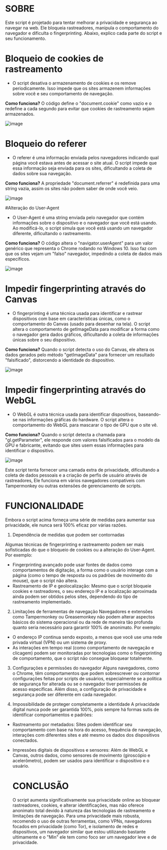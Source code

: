 # SOBRE

Este script é projetado para tentar  melhorar a privacidade e segurança ao navegar na web. Ele bloqueia rastreadores, manipula o comportamento do navegador e dificulta o fingerprinting. Abaixo, explico cada parte do script e seu funcionamento.

# Bloqueio de cookies de rastreamento

- O script desativa o armazenamento de cookies e os remove periodicamente. Isso impede que os sites armazenem informações sobre você e seu comportamento de navegação.

**Como funciona?** O código define o "document.cookie" como vazio e o redefine a cada segundo para evitar que cookies de rastreamento sejam armazenados.

![image](https://github.com/user-attachments/assets/02d8a7d3-2301-431a-a8ad-91bcca0366e6)

# Bloqueio do referer

- O referer é uma informação enviada pelos navegadores indicando qual página você estava antes de acessar o site atual. O script impede que essa informação seja enviada para os sites, dificultando a coleta de dados sobre sua navegação.

**Como funciona?** A propriedade "document.referrer" é redefinida para uma string vazia, assim os sites não podem saber de onde você veio.

![image](https://github.com/user-attachments/assets/6259140c-f384-4a1c-9673-c98cfa97b22d)

#Alteração do User-Agent

- O User-Agent é uma string enviada pelo navegador que contém informações sobre o dispositivo e o navegador que você está usando. Ao modificá-lo, o script simula que você está usando um navegador diferente, dificultando o rastreamento.

**Como funciona?** O código altera o "navigator.userAgent" para um valor genérico que representa o Chrome rodando no Windows 10. Isso faz com que os sites vejam um "falso" navegador, impedindo a coleta de dados mais específicos.

![image](https://github.com/user-attachments/assets/e3608b51-1fe9-40e1-82f0-370e676c9834)


# Impedir fingerprinting através do Canvas

- O fingerprinting é uma técnica usada para identificar e rastrear dispositivos com base em características únicas, como o comportamento do Canvas (usado para desenhar na tela). O script altera o comportamento de getImageData para modificar a forma como o navegador gera dados gráficos, dificultando a coleta de informações únicas sobre o seu dispositivo.

**Como funciona?** Quando o script detecta o uso do Canvas, ele altera os dados gerados pelo método "getImageData" para fornecer um resultado "falsificado", distorcendo a identidade do dispositivo.

![image](https://github.com/user-attachments/assets/fdfafd7a-5836-4d1f-94a0-43fca715e6f3)

# Impedir fingerprinting através do WebGL

- O WebGL é outra técnica usada para identificar dispositivos, baseando-se nas informações gráficas do hardware. O script altera o comportamento do WebGL para mascarar o tipo de GPU que o site vê.

**Como funciona?** Quando o script detecta a chamada para "gl.getParameter", ele responde com valores falsificados para o modelo da GPU e fabricante, evitando que sites usem essas informações para identificar o dispositivo.

![image](https://github.com/user-attachments/assets/8c0d74c7-d20f-4b4b-bcdb-90a4beb1ac32)

Este script tenta fornecer uma camada extra de privacidade, dificultando a coleta de dados pessoais e a criação de perfis de usuário através de rastreadores, Ele funciona em vários navegadores compatíveis com Tampermonkey ou outras extensões de gerenciamento de scripts.

# FUNCIONALIDADE

Embora o script acima forneça uma série de medidas para aumentar sua privacidade, ele nunca será 100% eficaz por várias razões. 

1. Dependência de medidas que podem ser contornadas

Algumas técnicas de fingerprinting e rastreamento podem ser mais sofisticadas do que o bloqueio de cookies ou a alteração do User-Agent. Por exemplo:

- Fingerprinting avançado pode usar fontes de dados como comportamentos de digitação, a forma como o usuário interage com a página (como o tempo de resposta ou os padrões de movimento do mouse), que o script não altera.
- Rastreamento de IP e geolocalização: Mesmo que o script bloqueie cookies e rastreadores, o seu endereço IP e a localização aproximada ainda podem ser obtidos pelos sites, dependendo do tipo de rastreamento implementado.

2. Limitações de ferramentas de navegação
Navegadores e extensões como Tampermonkey ou Greasemonkey não podem alterar aspectos básicos do sistema operacional ou da rede de maneira tão profunda quanto seria necessário para garantir 100% de anonimato. Por exemplo:

- O endereço IP continua sendo exposto, a menos que você use uma rede privada virtual (VPN) ou um sistema de proxy.
- As interações em tempo real (como comportamento de navegação e clicagem) podem ser monitoradas por tecnologias como o fingerprinting de comportamento, que o script não consegue bloquear totalmente.

3. Configurações e permissões do navegador
Alguns navegadores, como o Chrome, têm comportamentos que podem sobrescrever ou contornar configurações feitas por scripts de usuários, especialmente se a política de segurança for alterada ou se o navegador tiver permissões de acesso específicas. Além disso, a configuração de privacidade e segurança pode ser diferente em cada navegador.

4. Impossibilidade de proteger completamente a identidade
A privacidade digital nunca pode ser garantida 100%, pois sempre há formas sutis de identificar comportamentos e padrões:

- Rastreamento por metadados: Sites podem identificar seu comportamento com base na hora do acesso, frequência de navegação, interações com diferentes sites e até mesmo os dados dos dispositivos conectados.
- Impressões digitais de dispositivos e sensores: Além de WebGL e Canvas, outros dados, como sensores de movimento (giroscópio e acelerômetro), podem ser usados para identificar o dispositivo e o usuário.

  # CONCLUSÃO

  O script aumenta significativamente sua privacidade online ao bloquear rastreadores, cookies, e alterar identificações, mas não oferece anonimato total devido à natureza das tecnologias de rastreamento e limitações de navegação. Para uma privacidade mais robusta, recomendo o uso de outras ferramentas, como VPNs, navegadores focados em privacidade (como Tor), e isolamento de redes e dispositivos, um navegador similar que estou utilizando bastante ultimamente e o "Min" ele tem como foco ser um navegador leve e de privacidade.



  
